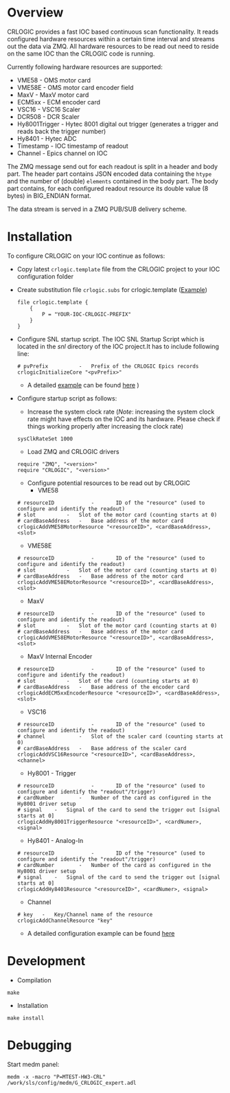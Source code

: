# Overview
CRLOGIC provides a fast IOC based continuous scan functionality. It reads configured hardware resources within a certain
time interval and streams out the data via ZMQ. All hardware resources to be read out need to reside on the same IOC than the CRLOGIC code is running.


Currently following hardware resources are supported:

  * VME58 - OMS motor card
  * VME58E - OMS motor card encoder field
  * MaxV - MaxV motor card
  * ECM5xx - ECM encoder card
  * VSC16 - VSC16 Scaler
  * DCR508 - DCR Scaler
  * Hy8001Trigger - Hytec 8001 digital out trigger (generates a trigger and reads back the trigger number)
  * Hy8401 - Hytec ADC
  * Timestamp - IOC timestamp of readout
  * Channel - Epics channel on IOC 

The ZMQ message send out for each readout is split in a header and body part. The header part contains JSON encoded data containing the `htype` and the number of (double) `elements`
contained in the body part. The body part contains, for each configured readout resource its double value (8 bytes) in BIG_ENDIAN format.

The data stream is served in a ZMQ PUB/SUB delivery scheme.


# Installation
To configure CRLOGIC on your IOC continue as follows:

  * Copy latest `crlogic.template` file from the CRLOGIC project to your IOC configuration folder
  * Create substitution file `crlogic.subs` for crlogic.template ([Example](doc/EXAMPLE_crlogic.subs))
 
	```
	file crlogic.template {
		{
			P = "YOUR-IOC-CRLOGIC-PREFIX"
		} 
	} 
	```

  * Configure SNL startup script. The IOC SNL Startup Script which is located in the *snl* directory of the IOC project.It has to include following line:

	```
	# pvPrefix			-	Prefix of the CRLOGIC Epics records
	crlogicInitializeCore "<pvPrefix>"
	```
  
    * A detailed [example](doc/EXAMPLE_snl_startup.script) can be found [here](doc/EXAMPLE_snl_startup.script) )

  * Configure startup script as follows:
    * Increase the system clock rate (*Note*: increasing the system clock rate might have effects on the IOC and its hardware. Please check if things working properly after increasing the clock rate)
    
	```
	sysClkRateSet 1000
	```
    
    * Load ZMQ and CRLOGIC drivers
    
	```
	require "ZMQ", "<version>"
	require "CRLOGIC", "<version>"
	```
    
    * Configure potential resources to be read out by CRLOGIC
      * VME58
      
	```
	# resourceID            -       ID of the "resource" (used to configure and identify the readout)
	# slot			-	Slot of the motor card (counting starts at 0)
	# cardBaseAddress	-	Base address of the motor card
	crlogicAddVME58MotorResource "<resourceID>", <cardBaseAddress>, <slot>
	```
      
      * VME58E
      
	```
	# resourceID            -       ID of the "resource" (used to configure and identify the readout)
	# slot			-	Slot of the motor card (counting starts at 0)
	# cardBaseAddress	-	Base address of the motor card
	crlogicAddVME58EMotorResource "<resourceID>", <cardBaseAddress>, <slot>
	```
      
      * MaxV
      
	```
	# resourceID            -       ID of the "resource" (used to configure and identify the readout)
	# slot			-	Slot of the motor card (counting starts at 0)
	# cardBaseAddress	-	Base address of the motor card
	crlogicAddVME58EMotorResource "<resourceID>", <cardBaseAddress>, <slot>
	```
      * MaxV Internal Encoder
      
	```
	# resourceID            -       ID of the "resource" (used to configure and identify the readout)
	# slot			-	Slot of the card (counting starts at 0)
	# cardBaseAddress	-	Base address of the encoder card
	crlogicAddECM5xxEncoderResource "<resourceID>", <cardBaseAddress>, <slot>
	```

      * VSC16
      
	```
	# resourceID            -       ID of the "resource" (used to configure and identify the readout)
	# channel			-	Slot of the scaler card (counting starts at 0)
	# cardBaseAddress	-	Base address of the scaler card
	crlogicAddVSC16Resource "<resourceID>", <cardBaseAddress>, <channel>
	```

      * Hy8001 - Trigger
      
	```
	# resourceID            -       ID of the "resource" (used to configure and identify the "readout"/trigger)
	# cardNumber		-	Number of the card as configured in the Hy8001 driver setup
	# signal	-	Signal of the card to send the trigger out [signal starts at 0]
	crlogicAddHy8001TriggerResource "<resourceID>", <cardNumer>, <signal>
	```

      * Hy8401 - Analog-In
      
	```
	# resourceID            -       ID of the "resource" (used to configure and identify the "readout"/trigger)
	# cardNumber		-	Number of the card as configured in the Hy8001 driver setup
	# signal	-	Signal of the card to send the trigger out [signal starts at 0]
	crlogicAddHy8401Resource "<resourceID>", <cardNumer>, <signal>
	```
      
      * Channel
      
	```
	# key	-	Key/Channel name of the resource
	crlogicAddChannelResource "key"
	```

      * A detailed configuration example can be found [here](doc/EXAMPLE_startup.script)

# Development


* Compilation

```
make
```

* Installation

```
make install
```

# Debugging
Start medm panel:
```
medm -x -macro "P=MTEST-HW3-CRL" /work/sls/config/medm/G_CRLOGIC_expert.adl
```


